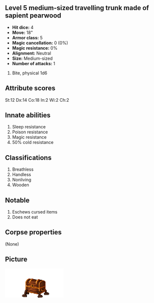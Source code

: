 ## Level 5 medium-sized travelling trunk made of sapient pearwood

- **Hit dice:** 4
- **Move:** 18"
- **Armor class:** 5
- **Magic cancellation:** 0 (0%)
- **Magic resistance:** 0%
- **Alignment:** Neutral
- **Size:** Medium-sized
- **Number of attacks:** 1
1. Bite, physical 1d6

## Attribute scores

St:12 Dx:14 Co:18 In:2 Wi:2 Ch:2

## Innate abilities

1. Sleep resistance
2. Poison resistance
3. Magic resistance
4. 50% cold resistance

## Classifications

1. Breathless
2. Handless
3. Nonliving
4. Wooden

## Notable

1. Eschews cursed items
2. Does not eat

## Corpse properties

(None)

## Picture

![Medium luggage](https://github.com/hyvanmielenpelit/GnollHackTileSet/blob/main/Monsters/medium_luggage/medium_luggage.png?raw=true)
